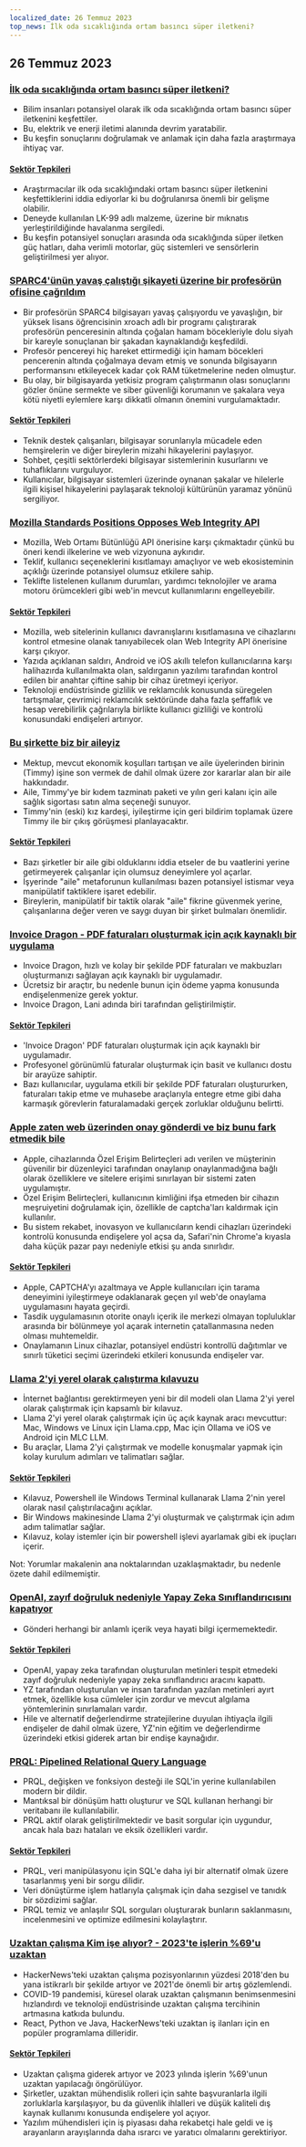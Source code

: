 ```yaml
---
localized_date: 26 Temmuz 2023
top_news: İlk oda sıcaklığında ortam basıncı süper iletkeni?
---
```




## 26 Temmuz 2023

### [İlk oda sıcaklığında ortam basıncı süper iletkeni?](https://arxiv.org/abs/2307.12008)

- Bilim insanları potansiyel olarak ilk oda sıcaklığında ortam basıncı süper iletkenini keşfettiler.
- Bu, elektrik ve enerji iletimi alanında devrim yaratabilir.
- Bu keşfin sonuçlarını doğrulamak ve anlamak için daha fazla araştırmaya ihtiyaç var.

#### [Sektör Tepkileri](http://news.ycombinator.com/item?id=36864624)

- Araştırmacılar ilk oda sıcaklığındaki ortam basıncı süper iletkenini keşfettiklerini iddia ediyorlar ki bu doğrulanırsa önemli bir gelişme olabilir.
- Deneyde kullanılan LK-99 adlı malzeme, üzerine bir mıknatıs yerleştirildiğinde havalanma sergiledi.
- Bu keşfin potansiyel sonuçları arasında oda sıcaklığında süper iletken güç hatları, daha verimli motorlar, güç sistemleri ve sensörlerin geliştirilmesi yer alıyor.

### [SPARC4'ünün yavaş çalıştığı şikayeti üzerine bir profesörün ofisine çağrıldım](https://infosec.exchange/@paco/110772422266480371)

- Bir profesörün SPARC4 bilgisayarı yavaş çalışıyordu ve yavaşlığın, bir yüksek lisans öğrencisinin xroach adlı bir programı çalıştırarak profesörün penceresinin altında çoğalan hamam böcekleriyle dolu siyah bir kareyle sonuçlanan bir şakadan kaynaklandığı keşfedildi.
- Profesör pencereyi hiç hareket ettirmediği için hamam böcekleri pencerenin altında çoğalmaya devam etmiş ve sonunda bilgisayarın performansını etkileyecek kadar çok RAM tüketmelerine neden olmuştur.
- Bu olay, bir bilgisayarda yetkisiz program çalıştırmanın olası sonuçlarını gözler önüne sermekte ve siber güvenliği korumanın ve şakalara veya kötü niyetli eylemlere karşı dikkatli olmanın önemini vurgulamaktadır.

#### [Sektör Tepkileri](http://news.ycombinator.com/item?id=36857314)

- Teknik destek çalışanları, bilgisayar sorunlarıyla mücadele eden hemşirelerin ve diğer bireylerin mizahi hikayelerini paylaşıyor.
- Sohbet, çeşitli sektörlerdeki bilgisayar sistemlerinin kusurlarını ve tuhaflıklarını vurguluyor.
- Kullanıcılar, bilgisayar sistemleri üzerinde oynanan şakalar ve hilelerle ilgili kişisel hikayelerini paylaşarak teknoloji kültürünün yaramaz yönünü sergiliyor.

### [Mozilla Standards Positions Opposes Web Integrity API](https://github.com/mozilla/standards-positions/issues/852)

- Mozilla, Web Ortamı Bütünlüğü API önerisine karşı çıkmaktadır çünkü bu öneri kendi ilkelerine ve web vizyonuna aykırıdır.
- Teklif, kullanıcı seçeneklerini kısıtlamayı amaçlıyor ve web ekosisteminin açıklığı üzerinde potansiyel olumsuz etkilere sahip.
- Teklifte listelenen kullanım durumları, yardımcı teknolojiler ve arama motoru örümcekleri gibi web'in mevcut kullanımlarını engelleyebilir.

#### [Sektör Tepkileri](http://news.ycombinator.com/item?id=36857032)

- Mozilla, web sitelerinin kullanıcı davranışlarını kısıtlamasına ve cihazlarını kontrol etmesine olanak tanıyabilecek olan Web Integrity API önerisine karşı çıkıyor.
- Yazıda açıklanan saldırı, Android ve iOS akıllı telefon kullanıcılarına karşı halihazırda kullanılmakta olan, saldırganın yazılımı tarafından kontrol edilen bir anahtar çiftine sahip bir cihaz üretmeyi içeriyor.
- Teknoloji endüstrisinde gizlilik ve reklamcılık konusunda süregelen tartışmalar, çevrimiçi reklamcılık sektöründe daha fazla şeffaflık ve hesap verebilirlik çağrılarıyla birlikte kullanıcı gizliliği ve kontrolü konusundaki endişeleri artırıyor.

### [Bu şirkette biz bir aileyiz](https://pboyd.io/posts/at-company-we-are-family/)

- Mektup, mevcut ekonomik koşulları tartışan ve aile üyelerinden birinin (Timmy) işine son vermek de dahil olmak üzere zor kararlar alan bir aile hakkındadır.
- Aile, Timmy'ye bir kıdem tazminatı paketi ve yılın geri kalanı için aile sağlık sigortası satın alma seçeneği sunuyor.
- Timmy'nin (eski) kız kardeşi, iyileştirme için geri bildirim toplamak üzere Timmy ile bir çıkış görüşmesi planlayacaktır.

#### [Sektör Tepkileri](http://news.ycombinator.com/item?id=36864476)

- Bazı şirketler bir aile gibi olduklarını iddia etseler de bu vaatlerini yerine getirmeyerek çalışanlar için olumsuz deneyimlere yol açarlar.
- İşyerinde "aile" metaforunun kullanılması bazen potansiyel istismar veya manipülatif taktiklere işaret edebilir.
- Bireylerin, manipülatif bir taktik olarak "aile" fikrine güvenmek yerine, çalışanlarına değer veren ve saygı duyan bir şirket bulmaları önemlidir.

### [Invoice Dragon - PDF faturaları oluşturmak için açık kaynaklı bir uygulama](https://invoicedragon.com/)

- Invoice Dragon, hızlı ve kolay bir şekilde PDF faturaları ve makbuzları oluşturmanızı sağlayan açık kaynaklı bir uygulamadır.
- Ücretsiz bir araçtır, bu nedenle bunun için ödeme yapma konusunda endişelenmenize gerek yoktur.
- Invoice Dragon, Lani adında biri tarafından geliştirilmiştir.

#### [Sektör Tepkileri](http://news.ycombinator.com/item?id=36860898)

- 'Invoice Dragon' PDF faturaları oluşturmak için açık kaynaklı bir uygulamadır.
- Profesyonel görünümlü faturalar oluşturmak için basit ve kullanıcı dostu bir arayüze sahiptir.
- Bazı kullanıcılar, uygulama etkili bir şekilde PDF faturaları oluştururken, faturaları takip etme ve muhasebe araçlarıyla entegre etme gibi daha karmaşık görevlerin faturalamadaki gerçek zorluklar olduğunu belirtti.

### [Apple zaten web üzerinden onay gönderdi ve biz bunu fark etmedik bile](https://httptoolkit.com/blog/apple-private-access-tokens-attestation/)

- Apple, cihazlarında Özel Erişim Belirteçleri adı verilen ve müşterinin güvenilir bir düzenleyici tarafından onaylanıp onaylanmadığına bağlı olarak özelliklere ve sitelere erişimi sınırlayan bir sistemi zaten uygulamıştır.
- Özel Erişim Belirteçleri, kullanıcının kimliğini ifşa etmeden bir cihazın meşruiyetini doğrulamak için, özellikle de captcha'ları kaldırmak için kullanılır.
- Bu sistem rekabet, inovasyon ve kullanıcıların kendi cihazları üzerindeki kontrolü konusunda endişelere yol açsa da, Safari'nin Chrome'a kıyasla daha küçük pazar payı nedeniyle etkisi şu anda sınırlıdır.

#### [Sektör Tepkileri](http://news.ycombinator.com/item?id=36862494)

- Apple, CAPTCHA'yı azaltmaya ve Apple kullanıcıları için tarama deneyimini iyileştirmeye odaklanarak geçen yıl web'de onaylama uygulamasını hayata geçirdi.
- Tasdik uygulamasının otorite onaylı içerik ile merkezi olmayan topluluklar arasında bir bölünmeye yol açarak internetin çatallanmasına neden olması muhtemeldir.
- Onaylamanın Linux cihazlar, potansiyel endüstri kontrollü dağıtımlar ve sınırlı tüketici seçimi üzerindeki etkileri konusunda endişeler var.

### [Llama 2'yi yerel olarak çalıştırma kılavuzu](https://replicate.com/blog/run-llama-locally)

- İnternet bağlantısı gerektirmeyen yeni bir dil modeli olan Llama 2'yi yerel olarak çalıştırmak için kapsamlı bir kılavuz.
- Llama 2'yi yerel olarak çalıştırmak için üç açık kaynak aracı mevcuttur: Mac, Windows ve Linux için Llama.cpp, Mac için Ollama ve iOS ve Android için MLC LLM.
- Bu araçlar, Llama 2'yi çalıştırmak ve modelle konuşmalar yapmak için kolay kurulum adımları ve talimatları sağlar.

#### [Sektör Tepkileri](http://news.ycombinator.com/item?id=36865495)

- Kılavuz, Powershell ile Windows Terminal kullanarak Llama 2'nin yerel olarak nasıl çalıştırılacağını açıklar.
- Bir Windows makinesinde Llama 2'yi oluşturmak ve çalıştırmak için adım adım talimatlar sağlar.
- Kılavuz, kolay istemler için bir powershell işlevi ayarlamak gibi ek ipuçları içerir.

Not: Yorumlar makalenin ana noktalarından uzaklaşmaktadır, bu nedenle özete dahil edilmemiştir.

### [OpenAI, zayıf doğruluk nedeniyle Yapay Zeka Sınıflandırıcısını kapatıyor](https://decrypt.co/149826/openai-quietly-shutters-its-ai-detection-tool)

- Gönderi herhangi bir anlamlı içerik veya hayati bilgi içermemektedir.

#### [Sektör Tepkileri](http://news.ycombinator.com/item?id=36862850)

- OpenAI, yapay zeka tarafından oluşturulan metinleri tespit etmedeki zayıf doğruluk nedeniyle yapay zeka sınıflandırıcı aracını kapattı.
- YZ tarafından oluşturulan ve insan tarafından yazılan metinleri ayırt etmek, özellikle kısa cümleler için zordur ve mevcut algılama yöntemlerinin sınırlamaları vardır.
- Hile ve alternatif değerlendirme stratejilerine duyulan ihtiyaçla ilgili endişeler de dahil olmak üzere, YZ'nin eğitim ve değerlendirme üzerindeki etkisi giderek artan bir endişe kaynağıdır.

### [PRQL: Pipelined Relational Query Language](https://github.com/PRQL/prql)

- PRQL, değişken ve fonksiyon desteği ile SQL'in yerine kullanılabilen modern bir dildir.
- Mantıksal bir dönüşüm hattı oluşturur ve SQL kullanan herhangi bir veritabanı ile kullanılabilir.
- PRQL aktif olarak geliştirilmektedir ve basit sorgular için uygundur, ancak hala bazı hataları ve eksik özellikleri vardır.

#### [Sektör Tepkileri](http://news.ycombinator.com/item?id=36866861)

- PRQL, veri manipülasyonu için SQL'e daha iyi bir alternatif olmak üzere tasarlanmış yeni bir sorgu dilidir.
- Veri dönüştürme işlem hatlarıyla çalışmak için daha sezgisel ve tanıdık bir sözdizimi sağlar.
- PRQL temiz ve anlaşılır SQL sorguları oluşturarak bunların saklanmasını, incelenmesini ve optimize edilmesini kolaylaştırır.

### [Uzaktan çalışma Kim işe alıyor? - 2023'te işlerin %69'u uzaktan](https://blog.spatial.chat/tracking-hackernews-shifting-preferences-for-remote-jobs-over-5-years/)

- HackerNews'teki uzaktan çalışma pozisyonlarının yüzdesi 2018'den bu yana istikrarlı bir şekilde artıyor ve 2021'de önemli bir artış gözlemlendi.
- COVID-19 pandemisi, küresel olarak uzaktan çalışmanın benimsenmesini hızlandırdı ve teknoloji endüstrisinde uzaktan çalışma tercihinin artmasına katkıda bulundu.
- React, Python ve Java, HackerNews'teki uzaktan iş ilanları için en popüler programlama dilleridir.

#### [Sektör Tepkileri](http://news.ycombinator.com/item?id=36863280)

- Uzaktan çalışma giderek artıyor ve 2023 yılında işlerin %69'unun uzaktan yapılacağı öngörülüyor.
- Şirketler, uzaktan mühendislik rolleri için sahte başvuranlarla ilgili zorluklarla karşılaşıyor, bu da güvenlik ihlalleri ve düşük kaliteli dış kaynak kullanımı konusunda endişelere yol açıyor.
- Yazılım mühendisleri için iş piyasası daha rekabetçi hale geldi ve iş arayanların arayışlarında daha ısrarcı ve yaratıcı olmalarını gerektiriyor.


